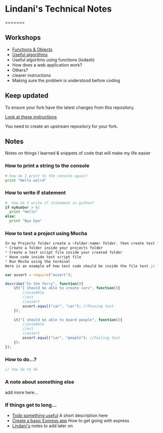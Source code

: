 
# Lindani's Technical Notes
=======



## Workshops

* [Functions & Objects](./workshops/functions_and_objects_slides.html)
* [Useful algorithms](./workshops/useful_algorithms.md)
* Useful algoritms using functions (lodash)
* How does a web application work?
* Others?
* clearer instructions 
* Making sure the problem is understood before coding


## Keep updated

To ensure your fork have the latest changes from this repository.

[Look at these instructions](https://help.github.com/articles/configuring-a-remote-for-a-fork/)

You need to create an upstream repository for your fork.

## Notes

Notes on things I learned & snippets of code that will make my life easier

### How to print a string to the console

```python
# how do I print to the console again?
print "Hello wolrd"
```
### How to write if statement

```python
#  how do I write if statement in python?
if myNumber > 6:
  print "Hello"
else:
  print "Bye bye"
```
### How to test a project using Mocha

```javascript
In my Projects folder create a <folder-name> folder, then create test folder and run mocha inside the <folder-name> folder
* Create a folder inside your projects folder
* Create a test script file inside your created folder
* Have code inside test script file
* Run Mocha using the terminal
Here is an example of how test code should be inside the file test.js file:

var assert = require("assert");

describe("In the ferry", function(){
	it("I should be able to create cars", function(){
		//assemble
		//act
		//assert
		assert.eqaul("car", "car"); //Passing test
	});
	
	it("I should be able to board people", function(){
        //assemble
        //act
        //assert
        assert.equal("car", "people"); //Failing test
    });
});

```

### How to do...?

```javascript
// how do to do
```


### A note about something else
add more here...

### If things get to long...

* [Todo something useful](notes/my_file.md) A short description here
* [Create a basic Express app](notes/my_file.md) How to get going with express
* [Lindani's](Lindani.md) notes to add later on 


